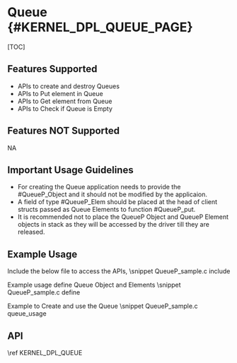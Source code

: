 # Queue {#KERNEL_DPL_QUEUE_PAGE}

[TOC]

## Features Supported
- APIs to create and destroy Queues
- APIs to Put element in Queue
- APIs to Get element from Queue
- APIs to Check if Queue is Empty

## Features NOT Supported

NA

## Important Usage Guidelines

- For creating the Queue application needs to provide the #QueueP_Object and it should not be modified by the applicaion.
- A field of type #QueueP_Elem should be placed at the head of client structs passed as Queue Elements to function #QueueP_put.
- It is recommended not to place the QueueP Object and QueueP Element objects in stack as they will be accessed by the driver till they are released.

## Example Usage

Include the below file to access the APIs,
\snippet QueueP_sample.c include

Example usage define Queue Object and Elements
\snippet QueueP_sample.c define

Example to Create and use the Queue
\snippet QueueP_sample.c queue_usage

## API

\ref KERNEL_DPL_QUEUE
